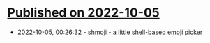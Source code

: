 # [Published on 2022-10-05](index.md)

* [2022-10-05, 00:26:32](https://lobste.rs/s/gr2qtf/shmoji_little_shell_based_emoji_picker) - [shmoji - a little shell-based emoji picker](https://github.com/biox/shmoji)
